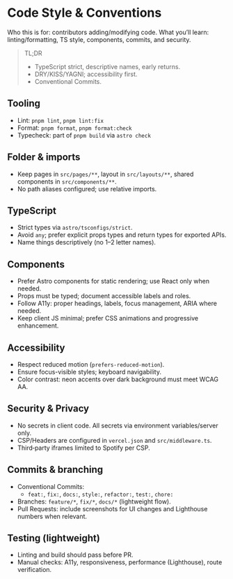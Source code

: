 # Code Style & Conventions

Who this is for: contributors adding/modifying code.
What you’ll learn: linting/formatting, TS style, components, commits, and security.

> TL;DR
> - TypeScript strict, descriptive names, early returns.
> - DRY/KISS/YAGNI; accessibility first.
> - Conventional Commits.

## Tooling

- Lint: `pnpm lint`, `pnpm lint:fix`
- Format: `pnpm format`, `pnpm format:check`
- Typecheck: part of `pnpm build` via `astro check`

## Folder & imports

- Keep pages in `src/pages/**`, layout in `src/layouts/**`, shared components in `src/components/**`.
- No path aliases configured; use relative imports.

## TypeScript

- Strict types via `astro/tsconfigs/strict`.
- Avoid `any`; prefer explicit props types and return types for exported APIs.
- Name things descriptively (no 1–2 letter names).

## Components

- Prefer Astro components for static rendering; use React only when needed.
- Props must be typed; document accessible labels and roles.
- Follow A11y: proper headings, labels, focus management, ARIA where needed.
- Keep client JS minimal; prefer CSS animations and progressive enhancement.

## Accessibility

- Respect reduced motion (`prefers-reduced-motion`).
- Ensure focus-visible styles; keyboard navigability.
- Color contrast: neon accents over dark background must meet WCAG AA.

## Security & Privacy

- No secrets in client code. All secrets via environment variables/server only.
- CSP/Headers are configured in `vercel.json` and `src/middleware.ts`.
- Third‑party iframes limited to Spotify per CSP.

## Commits & branching

- Conventional Commits:
  - `feat:`, `fix:`, `docs:`, `style:`, `refactor:`, `test:`, `chore:`
- Branches: `feature/*`, `fix/*`, `docs/*` (lightweight flow).
- Pull Requests: include screenshots for UI changes and Lighthouse numbers when relevant.

## Testing (lightweight)

- Linting and build should pass before PR.
- Manual checks: A11y, responsiveness, performance (Lighthouse), route verification.
